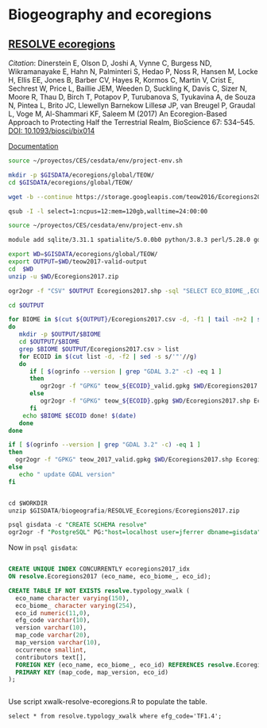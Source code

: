 # Biogeography and ecoregions


## [RESOLVE ecoregions](https://ecoregions2017.appspot.com)

*Citation*: Dinerstein E, Olson D, Joshi A, Vynne C, Burgess ND, Wikramanayake E, Hahn N, Palminteri S, Hedao P, Noss R, Hansen M, Locke H, Ellis EE, Jones B, Barber CV, Hayes R, Kormos C, Martin V, Crist E, Sechrest W, Price L, Baillie JEM, Weeden D, Suckling K, Davis C, Sizer N, Moore R, Thau D, Birch T, Potapov P, Turubanova S, Tyukavina A, de Souza N, Pintea L, Brito JC, Llewellyn Barnekow Lillesø JP, van Breugel P, Graudal L, Voge M, Al-Shammari KF, Saleem M (2017) An Ecoregion-Based Approach to Protecting Half the Terrestrial Realm, BioScience 67: 534–545. [DOI: 10.1093/biosci/bix014](https://doi.org/10.1093/biosci/bix014)

[Documentation](https://developers.google.com/earth-engine/datasets/catalog/RESOLVE_ECOREGIONS_2017)


```sh
source ~/proyectos/CES/cesdata/env/project-env.sh

mkdir -p $GISDATA/ecoregions/global/TEOW/
cd $GISDATA/ecoregions/global/TEOW/

wget -b --continue https://storage.googleapis.com/teow2016/Ecoregions2017.zip

```




```sh
qsub -I -l select=1:ncpus=12:mem=120gb,walltime=24:00:00

source ~/proyectos/CES/cesdata/env/project-env.sh

module add sqlite/3.31.1 spatialite/5.0.0b0 python/3.8.3 perl/5.28.0 gdal/3.2.1 geos/3.8.1

export WD=$GISDATA/ecoregions/global/TEOW/
export OUTPUT=$WD/teow2017-valid-output
cd  $WD
unzip -u $WD/Ecoregions2017.zip

ogr2ogr -f "CSV" $OUTPUT Ecoregions2017.shp -sql "SELECT ECO_BIOME_,ECO_ID,ECO_NAME FROM Ecoregions2017"

cd $OUTPUT

for BIOME in $(cut ${OUTPUT}/Ecoregions2017.csv -d, -f1 | tail -n+2 | sort | uniq)
do
   mkdir -p $OUTPUT/$BIOME
   cd $OUTPUT/$BIOME
   grep $BIOME $OUTPUT/Ecoregions2017.csv > list
   for ECOID in $(cut list -d, -f2 | sed -s s/'"'//g)
   do
      if [ $(ogrinfo --version | grep "GDAL 3.2" -c) -eq 1 ]
      then
         ogr2ogr -f "GPKG" teow_${ECOID}_valid.gpkg $WD/Ecoregions2017.shp Ecoregions2017 -where "ECO_ID='${ECOID}'" -nlt PROMOTE_TO_MULTI -t_srs "+proj=longlat +datum=WGS84" -makevalid
      else
         ogr2ogr -f "GPKG" teow_${ECOID}.gpkg $WD/Ecoregions2017.shp Ecoregions2017 -where "ECO_ID='${ECOID}'" -nlt PROMOTE_TO_MULTI -t_srs "+proj=longlat +datum=WGS84"
      fi
    echo $BIOME $ECOID done! $(date)
   done
done

if [ $(ogrinfo --version | grep "GDAL 3.2" -c) -eq 1 ]
then
  ogr2ogr -f "GPKG" teow_2017_valid.gpkg $WD/Ecoregions2017.shp Ecoregions2017  -nlt PROMOTE_TO_MULTI -t_srs "+proj=longlat +datum=WGS84" -makevalid
else
   echo " update GDAL version"
fi
```




```sql

cd $WORKDIR
unzip $GISDATA/biogeografia/RESOLVE_Ecoregions/Ecoregions2017.zip

psql gisdata -c "CREATE SCHEMA resolve"
ogr2ogr -f "PostgreSQL" PG:"host=localhost user=jferrer dbname=gisdata"  Ecoregions2017.shp -lco SCHEMA=resolve -nlt PROMOTE_TO_MULTI
```

Now in `psql gisdata`:

```sql

CREATE UNIQUE INDEX CONCURRENTLY ecoregions2017_idx
ON resolve.Ecoregions2017 (eco_name, eco_biome_, eco_id);

CREATE TABLE IF NOT EXISTS resolve.typology_xwalk (
  eco_name character varying(150),
  eco_biome_ character varying(254),
  eco_id numeric(11,0),
  efg_code varchar(10),
  version varchar(10),
  map_code varchar(20),
  map_version varchar(10),
  occurrence smallint,
  contributors text[],
  FOREIGN KEY (eco_name, eco_biome_, eco_id) REFERENCES resolve.Ecoregions2017 (eco_name, eco_biome_, eco_id),
  PRIMARY KEY (map_code, map_version, eco_id)
);



```

Use script xwalk-resolve-ecoregions.R to populate the table.


` select * from resolve.typology_xwalk where efg_code='TF1.4'; `
